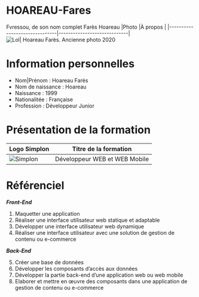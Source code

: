 # HOAREAU-Fares
Fvressou, de son nom complet Farès Hoareau
|Photo                       |À propos                      |
|-------------------------------|-----------------------------|  
![Lol](https://images-na.ssl-images-amazon.com/images/I/41LLQTCZAxL._AC_.jpg)| Hoareau Farès. Ancienne photo 2020
# Information personnelles
- Nom|Prénom : Hoareau Farès
- Nom de naissance : Hoareau
- Naissance : 1999
- Nationalitée : Française 
- Profession : Développeur Junior
# Présentation de la formation 
|Logo Simplon                      |Titre de la formation    |
|-------------------------------|-----------------------------|
![Simplon](https://pbs.twimg.com/profile_images/1234879094967406592/_7Fo9uFE_400x400.jpg)| Développeur WEB et WEB Mobile
# Référenciel 
***Front-End***

1. Maquetter une application 
2. Réaliser une interface utilisateur web statique et adaptable
3. Développer une interface utilisateur web dynamique
4. Réaliser une interface utilisateur avec une solution de gestion de contenu ou e-commerce

***Back-End***

5. Créer une base de données
6. Développer les composants d’accès aux données
7. Développer la partie back-end d’une application web ou web mobile
8. Elaborer et mettre en œuvre des composants dans une application de gestion de contenu ou e-commerce

